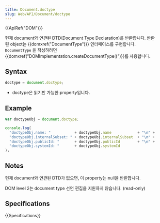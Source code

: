```yaml
---
title: Document.doctype
slug: Web/API/Document/doctype
---
```

{{ApiRef("DOM")}}

현재 document와 연관된 DTD(Document Type Declaration)를 반환합니다. 반환된 object는 {{domxref("DocumentType")}} 인터페이스를 구현합니다. `DocumentType` 을 작성하려면 {{domxref("DOMImplementation.createDocumentType()")}}를 사용합니다.

## Syntax

```js
doctype = document.doctype;
```

- doctype은 읽기만 가능한 property입니다.

## Example

```js
var doctypeObj = document.doctype;

console.log(
  "doctypeObj.name: "           + doctypeObj.name            + "\n" +
  "doctypeObj.internalSubset: " + doctypeObj.internalSubset  + "\n" +
  "doctypeObj.publicId: "       + doctypeObj.publicId        + "\n" +
  "doctypeObj.systemId: "       + doctypeObj.systemId
);
```

## Notes

현재 document와 연관된 DTD가 없으면, 이 property는 null을 반환합니다.

DOM level 2는 document type 선언 편집을 지원하지 않습니다. (read-only)

## Specifications

{{Specifications}}
